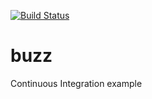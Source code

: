 [![Build Status](https://travis-ci.org/stevehaigh/buzz.svg?branch=master)](https://travis-ci.org/stevehaigh/buzz)

# buzz
Continuous Integration example
